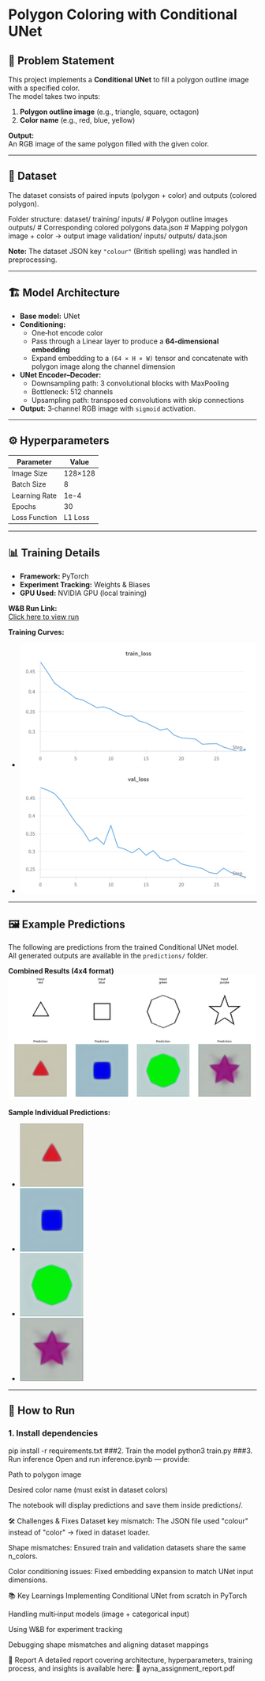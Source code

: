 # Polygon Coloring with Conditional UNet

## 📌 Problem Statement
This project implements a **Conditional UNet** to fill a polygon outline image with a specified color.  
The model takes two inputs:
1. **Polygon outline image** (e.g., triangle, square, octagon)
2. **Color name** (e.g., red, blue, yellow)  

**Output:**  
An RGB image of the same polygon filled with the given color.

---

## 📂 Dataset
The dataset consists of paired inputs (polygon + color) and outputs (colored polygon).  

Folder structure:
dataset/
training/
inputs/ # Polygon outline images
outputs/ # Corresponding colored polygons
data.json # Mapping polygon image + color → output image
validation/
inputs/
outputs/
data.json


**Note:** The dataset JSON key `"colour"` (British spelling) was handled in preprocessing.

---

## 🏗 Model Architecture
- **Base model:** UNet  
- **Conditioning:**  
  - One‑hot encode color  
  - Pass through a Linear layer to produce a **64‑dimensional embedding**  
  - Expand embedding to a `(64 × H × W)` tensor and concatenate with polygon image along the channel dimension  
- **UNet Encoder–Decoder:**  
  - Downsampling path: 3 convolutional blocks with MaxPooling  
  - Bottleneck: 512 channels  
  - Upsampling path: transposed convolutions with skip connections  
- **Output:** 3‑channel RGB image with `sigmoid` activation.

---

## ⚙ Hyperparameters
| Parameter       | Value   |
|-----------------|---------|
| Image Size      | 128×128 |
| Batch Size      | 8       |
| Learning Rate   | 1e-4    |
| Epochs          | 30      |
| Loss Function   | L1 Loss |

---

## 📊 Training Details
- **Framework:** PyTorch  
- **Experiment Tracking:** Weights & Biases  
- **GPU Used:** NVIDIA GPU (local training)  

**W&B Run Link:**  
[Click here to view run](https://wandb.ai/kpaishwarya001-ayna/polygon-coloring/runs/5zlgxe2i)

**Training Curves:**  
- ![Train Loss](train_loss.png)
- ![Validation Loss](val_loss.png)

---

## 🖼 Example Predictions
The following are predictions from the trained Conditional UNet model.  
All generated outputs are available in the `predictions/` folder.

**Combined Results (4x4 format)**  
![Combined Results](predictions/combined_results_4x4.png)

**Sample Individual Predictions:**
- ![Triangle - Red](predictions/triangle_red.png)
- ![Square - Blue](predictions/square_blue.png)
- ![Octagon - Green](predictions/octagon_green.png)
- ![Star - Purple](predictions/star_purple.png)

---

## 🚀 How to Run

### 1. Install dependencies
pip install -r requirements.txt
###2. Train the model
python3 train.py
###3. Run inference
Open and run inference.ipynb — provide:

Path to polygon image

Desired color name (must exist in dataset colors)

The notebook will display predictions and save them inside predictions/.

🛠 Challenges & Fixes
Dataset key mismatch: The JSON file used "colour" instead of "color" → fixed in dataset loader.

Shape mismatches: Ensured train and validation datasets share the same n_colors.

Color conditioning issues: Fixed embedding expansion to match UNet input dimensions.

📚 Key Learnings
Implementing Conditional UNet from scratch in PyTorch

Handling multi‑input models (image + categorical input)

Using W&B for experiment tracking

Debugging shape mismatches and aligning dataset mappings

📄 Report
A detailed report covering architecture, hyperparameters, training process, and insights is available here:
📄 ayna_assignment_report.pdf
